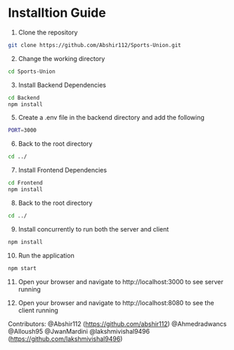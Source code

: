 # Installtion Guide
1. Clone the repository
```bash 
git clone https://github.com/Abshir112/Sports-Union.git
```

2. Change the working directory
```bash
cd Sports-Union
```

3. Install Backend Dependencies
```bash
cd Backend
npm install
```

5. Create a .env file in the backend directory and add the following
```bash
PORT=3000
```

6. Back to the root directory
```bash
cd ../
```

7. Install Frontend Dependencies
```bash
cd Frontend
npm install
```

8. Back to the root directory
```bash
cd ../
```

9. Install concurrently to run both the server and client
```bash
npm install
```

10. Run the application
```bash
npm start
```

11. Open your browser and navigate to http://localhost:3000 to see server running

11. Open your browser and navigate to http://localhost:8080 to see the client running

Contributors:
@Abshir112 (https://github.com/abshir112)
@Ahmedradwancs
@Alloush95
@JwanMardini
@lakshmivishal9496 (https://github.com/lakshmivishal9496)